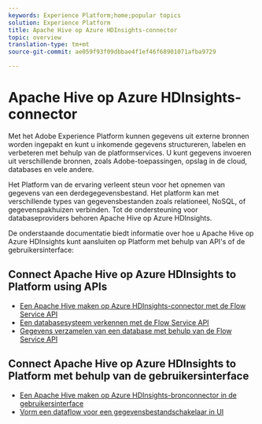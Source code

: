 ```yaml
---
keywords: Experience Platform;home;popular topics
solution: Experience Platform
title: Apache Hive op Azure HDInsights-connector
topic: overview
translation-type: tm+mt
source-git-commit: ae059f93f09dbbae4f1ef46f68901071afba9729

---
```



# Apache Hive op Azure HDInsights-connector

Met het Adobe Experience Platform kunnen gegevens uit externe bronnen worden ingepakt en kunt u inkomende gegevens structureren, labelen en verbeteren met behulp van de platformservices. U kunt gegevens invoeren uit verschillende bronnen, zoals Adobe-toepassingen, opslag in de cloud, databases en vele andere.

Het Platform van de ervaring verleent steun voor het opnemen van gegevens van een derdegegevensbestand. Het platform kan met verschillende types van gegevensbestanden zoals relationeel, NoSQL, of gegevenspakhuizen verbinden. Tot de ondersteuning voor databaseproviders behoren Apache Hive op Azure HDInsights.

De onderstaande documentatie biedt informatie over hoe u Apache Hive op Azure HDInsights kunt aansluiten op Platform met behulp van API&#39;s of de gebruikersinterface:

## Connect Apache Hive op Azure HDInsights to Platform using APIs

- [Een Apache Hive maken op Azure HDInsights-connector met de Flow Service API](../../tutorials/api/create/databases/hive.md)
- [Een databasesysteem verkennen met de Flow Service API](../../tutorials/api/explore/database-nosql.md)
- [Gegevens verzamelen van een database met behulp van de Flow Service API](../../tutorials/api/collect/database-nosql.md)

## Connect Apache Hive op Azure HDInsights to Platform met behulp van de gebruikersinterface

- [Een Apache Hive maken op Azure HDInsights-bronconnector in de gebruikersinterface](../../tutorials/ui/create/databases/hive.md)
- [Vorm een dataflow voor een gegevensbestandschakelaar in UI](../../tutorials/ui/dataflow/databases.md)